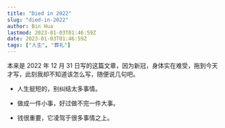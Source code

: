 ```yaml
---
title: "Died in 2022"
slug: "died-in-2022"
author: Bin Hua
lastmod: 2023-01-03T01:46:59Z
date: 2023-01-03T01:46:59Z
tags: ["人生", "葬礼"]
---
```


本来是 2022 年 12 月 31 日写的这篇文章，因为新冠，身体实在难受，拖到今天才写，此刻我却不知道该怎么写，随便说几句吧。

- 人生挺短的，别纠结太多事情。

- 做成一件小事，好过做不完一件大事。

- 钱很重要，它凌驾于很多事情之上。
